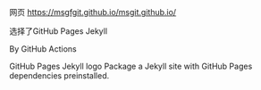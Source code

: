 网页
https://msgfgit.github.io/msgit.github.io/



选择了GitHub Pages Jekyll

By GitHub Actions

GitHub Pages Jekyll logo
Package a Jekyll site with GitHub Pages dependencies preinstalled.
